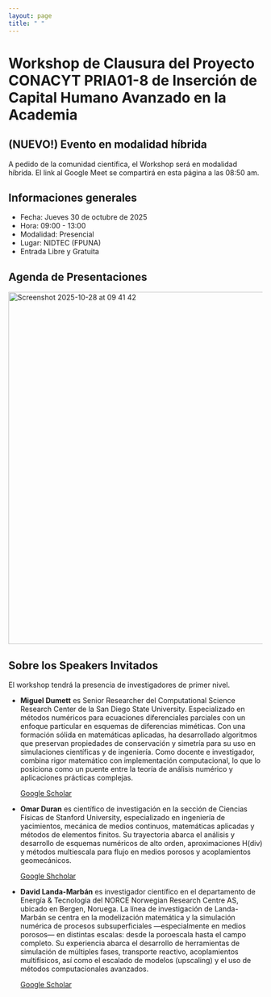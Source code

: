 ```yaml
---
layout: page
title: " "
---
```


# Workshop de Clausura del Proyecto CONACYT PRIA01-8 de Inserción de Capital Humano Avanzado en la Academia

## (NUEVO!) Evento en modalidad híbrida

A pedido de la comunidad científica, el Workshop será en modalidad híbrida. El link al Google Meet se compartirá
en esta página a las 08:50 am.

## Informaciones generales

* Fecha: Jueves 30 de octubre de 2025
* Hora: 09:00 - 13:00
* Modalidad: Presencial
* Lugar: NIDTEC (FPUNA)
* Entrada Libre y Gratuita

## Agenda de Presentaciones

<img width="658" height="698" alt="Screenshot 2025-10-28 at 09 41 42" src="https://github.com/user-attachments/assets/9bc70e40-b17b-47ab-8c6a-e9adba6ed595" />

## Sobre los Speakers Invitados

El workshop tendrá la presencia de investigadores de primer nivel.

* **Miguel Dumett** es Senior Researcher del Computational Science Research Center de la San Diego State University. Especializado
en métodos numéricos para ecuaciones diferenciales parciales con un enfoque particular en esquemas de diferencias miméticas. 
Con una formación sólida en matemáticas aplicadas, ha desarrollado algoritmos que preservan propiedades de conservación
y simetría para su uso en simulaciones científicas y de ingeniería. Como docente e investigador, combina rigor matemático
con implementación computacional, lo que lo posiciona como un puente entre la teoría de análisis numérico y aplicaciones prácticas complejas.

  [Google Scholar](https://scholar.google.com/citations?hl=es&user=R4rqeI0AAAAJ)

* **Omar Duran** es científico de investigación en la sección de Ciencias Físicas de Stanford University, especializado en ingeniería de yacimientos,
mecánica de medios continuos, matemáticas aplicadas y métodos de elementos finitos. Su trayectoria abarca el análisis y desarrollo de esquemas
numéricos de alto orden, aproximaciones H(div) y métodos multiescala para flujo en medios porosos y acoplamientos geomecánicos.

  [Google Shcholar](https://scholar.google.com/citations?hl=es&user=HyjxEasAAAAJ)

* **David Landa-Marbán** es investigador científico en el departamento de Energía & Tecnología del NORCE Norwegian Research Centre AS, ubicado en Bergen, Noruega.
La línea de investigación de Landa-Marbán se centra en la modelización matemática y la simulación numérica de procesos subsuperficiales —especialmente en medios porosos—
en distintas escalas: desde la poroescala hasta el campo completo. Su experiencia abarca el desarrollo de herramientas de simulación de múltiples fases, transporte reactivo,
acoplamientos multifísicos, así como el escalado de modelos (upscaling) y el uso de métodos computacionales avanzados.

  [Google Scholar](https://scholar.google.com/citations?user=dKEUz08AAAAJ&hl=en)
